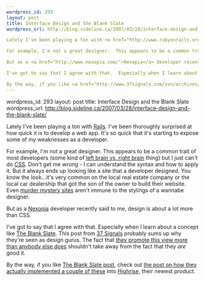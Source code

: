 ```yaml
--- 
wordpress_id: 293
layout: post
title: Interface Design and the Blank Slate
wordpress_url: http://blog.sideline.ca/2007/03/28/interface-design-and-the-blank-slate/

Lately I've been playing a ton with <a href="http://www.rubyonrails.org">Rails</a>.  I've been thoroughly surprised at how quick it is to develop a web app.  It's so quick that it's starting to expose some of my weaknesses as a developer.

For example, I'm not a great designer.  This appears to be a common trait of most developers (some kind of <a href="http://www.webgrrls.com/wfs.jhtml?/tech/tutorials/webdev.phtml">left brain vs. right brain</a> thing) but I just can't do <a href="http://en.wikipedia.org/wiki/Css">CSS</a>.  Don't get me wrong - I can understand the syntax and how to apply it.  But it always ends up looking like a site that a developer designed.  You know the look...it's very common on the local real estate company or the local car dealership that got the son of the owner to build their website.  Even <a href="http://www.eddiemaymysteries.com/">murder mystery sites</a> aren't immune to the stylings of a wannabe designer.

But as a <a href="http://www.nexopia.com/">Nexopia</a> developer recently said to me, design is about a lot more than CSS.

I've got to say that I agree with that.  Especially when I learn about a concept like <a href="http://www.37signals.com/svn/archives/000375.php">The Blank Slate</a>.  This post  from <a href="http://www.37signals.com">37 Signals</a> probably sums up why they're seen as design gurus.  The fact that <a href="http://www.37signals.com/svn/">they promote this view more than anybody else does</a> shouldn't take away from the fact that they <em>are</em> good it.

By the way, if you like <a href="http://www.37signals.com/svn/archives/000375.php">The Blank Slate post</a>, check out <a href="http://www.37signals.com/svn/posts/291-preview-3-highrise-welcome-and-workspace-tabs">the post on how they actually implemented a couple of these</a> into <a href="http://www.highrisehq.com/">Highrise</a>, their newest product.
--- 
```

wordpress_id: 293
layout: post
title: Interface Design and the Blank Slate
wordpress_url: http://blog.sideline.ca/2007/03/28/interface-design-and-the-blank-slate/

Lately I've been playing a ton with <a href="http://www.rubyonrails.org">Rails</a>.  I've been thoroughly surprised at how quick it is to develop a web app.  It's so quick that it's starting to expose some of my weaknesses as a developer.

For example, I'm not a great designer.  This appears to be a common trait of most developers (some kind of <a href="http://www.webgrrls.com/wfs.jhtml?/tech/tutorials/webdev.phtml">left brain vs. right brain</a> thing) but I just can't do <a href="http://en.wikipedia.org/wiki/Css">CSS</a>.  Don't get me wrong - I can understand the syntax and how to apply it.  But it always ends up looking like a site that a developer designed.  You know the look...it's very common on the local real estate company or the local car dealership that got the son of the owner to build their website.  Even <a href="http://www.eddiemaymysteries.com/">murder mystery sites</a> aren't immune to the stylings of a wannabe designer.

But as a <a href="http://www.nexopia.com/">Nexopia</a> developer recently said to me, design is about a lot more than CSS.

I've got to say that I agree with that.  Especially when I learn about a concept like <a href="http://www.37signals.com/svn/archives/000375.php">The Blank Slate</a>.  This post  from <a href="http://www.37signals.com">37 Signals</a> probably sums up why they're seen as design gurus.  The fact that <a href="http://www.37signals.com/svn/">they promote this view more than anybody else does</a> shouldn't take away from the fact that they <em>are</em> good it.

By the way, if you like <a href="http://www.37signals.com/svn/archives/000375.php">The Blank Slate post</a>, check out <a href="http://www.37signals.com/svn/posts/291-preview-3-highrise-welcome-and-workspace-tabs">the post on how they actually implemented a couple of these</a> into <a href="http://www.highrisehq.com/">Highrise</a>, their newest product.
